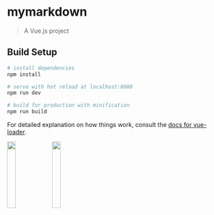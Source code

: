 # mymarkdown

> A Vue.js project

## Build Setup

``` bash
# install dependencies
npm install

# serve with hot reload at localhost:8080
npm run dev

# build for production with minification
npm run build
```

For detailed explanation on how things work, consult the [docs for vue-loader](http://vuejs.github.io/vue-loader).

<p>
<img src="https://user-images.githubusercontent.com/68692087/147087988-28159eb5-794c-401f-b9fb-b0d6e58ffa59.jpg" width="20%">
<img src="https://user-images.githubusercontent.com/68692087/147088225-da58d4ce-271c-47b0-bd2f-2fe975b55521.jpg" width="20%">
</p>
